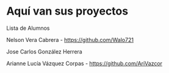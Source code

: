 # Aquí van sus proyectos

Lista de Alumnos

Nelson Vera Cabrera - https://github.com/Walo721

Jose Carlos González Herrera

Arianne Lucía Vázquez Corpas - https://github.com/AriVazcor